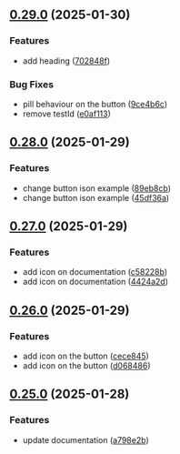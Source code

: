## [0.29.0](https://github.com/barbaraschiavinato/accelerator-component-library/compare/v0.28.0...v0.29.0) (2025-01-30)


### Features

* add heading ([702848f](https://github.com/barbaraschiavinato/accelerator-component-library/commit/702848f3194c82e8e4892f8e6f411870fa98f7ad))


### Bug Fixes

* pill behaviour on the button ([9ce4b6c](https://github.com/barbaraschiavinato/accelerator-component-library/commit/9ce4b6c27c18da10687e316cf802f54c72b78f74))
* remove testId ([e0af113](https://github.com/barbaraschiavinato/accelerator-component-library/commit/e0af1134b3ab4030072c21781b6fed54ecbdbc75))

## [0.28.0](https://github.com/barbaraschiavinato/accelerator-component-library/compare/v0.27.0...v0.28.0) (2025-01-29)


### Features

* change button ison example ([89eb8cb](https://github.com/barbaraschiavinato/accelerator-component-library/commit/89eb8cb12a6ba2cc5308db4504da9256e8ec44df))
* change button ison example ([45df36a](https://github.com/barbaraschiavinato/accelerator-component-library/commit/45df36ad3958aa44db01440ef87d9e8f0f839d8a))

## [0.27.0](https://github.com/barbaraschiavinato/accelerator-component-library/compare/v0.26.0...v0.27.0) (2025-01-29)


### Features

* add icon on documentation ([c58228b](https://github.com/barbaraschiavinato/accelerator-component-library/commit/c58228b3b0710767a52eba5814f093d80af71ad2))
* add icon on documentation ([4424a2d](https://github.com/barbaraschiavinato/accelerator-component-library/commit/4424a2d79d525e3726736ece9f4a189d7e7d3375))

## [0.26.0](https://github.com/barbaraschiavinato/accelerator-component-library/compare/v0.25.0...v0.26.0) (2025-01-29)


### Features

* add icon on the button ([cece845](https://github.com/barbaraschiavinato/accelerator-component-library/commit/cece84513d2aa82f110eb93a8d997ea4929e782d))
* add icon on the button ([d068486](https://github.com/barbaraschiavinato/accelerator-component-library/commit/d0684869b90474477c6e73f88e900906877d8ac1))

## [0.25.0](https://github.com/barbaraschiavinato/accelerator-component-library/compare/v0.24.0...v0.25.0) (2025-01-28)


### Features

* update documentation ([a798e2b](https://github.com/barbaraschiavinato/accelerator-component-library/commit/a798e2b98d42ea2c783f65abb7c940a0cac00eb3))


